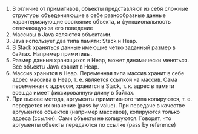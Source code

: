 1. В отличие от примитивов, объекты представляют из себя сложные структуры объеденияющие в себе разнообразные 
   данные характеризиующие состояние объекта, и функциональность отвечающую за его поведение
2. Массивы в Java являются объектами.
3. Java использует два типа памяти: Stack и Heap. 
4. В Stack храняться данные имеющие четко заданный размер в байтах. Например примитивы. 
5. Размер данныч хранящихся в Heap, может динамически меняться. Все объекты Java хранит в Heap.
6. Массив хранится в Heap. Переменная типа массив хранит в себе адрес массива в Heap, т. е. является ссылкой на 
   массив. Сама переменная с адресом, хранится в Stack, т. к. адрес в памяти всешда имеет фиксированную длину в 
   байтах.
7. При вызове метода, аргументы примитивного типа копируются, т. е. передается их значение (pass by value). 
   При передаче в качестве аргументов объектов (например массивов), копируются только адреса (ссылки). Сами 
   объекты не копируются. Говорят, что аргументы объекты передаются по ссылке (pass by reference)